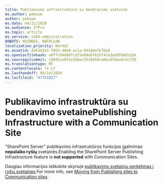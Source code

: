 ```yaml
---
title: Publikavimo infrastruktūra su bendravimo svetaine
ms.author: pebaum
author: pebaum
ms.date: 04/21/2020
ms.audience: ITPro
ms.topic: article
ms.service: o365-administration
ROBOTS: NOINDEX, NOFOLLOW
localization_priority: Normal
ms.assetid: de63d2e1-f053-40ed-ac1a-041ddafefba0
ms.openlocfilehash: e67fc09d66fcd75e08ebf815f4cb3eddfb68cb3e
ms.sourcegitcommit: c6692ce0fa1358ec3529e59ca0ecdfdea4cdc759
ms.translationtype: MT
ms.contentlocale: lt-LT
ms.lasthandoff: 09/14/2020
ms.locfileid: "47751827"
---
```

# <a name="publishing-infrastructure-with-a-communication-site"></a><span data-ttu-id="47767-102">Publikavimo infrastruktūra su bendravimo svetaine</span><span class="sxs-lookup"><span data-stu-id="47767-102">Publishing Infrastructure with a Communication Site</span></span>


<span data-ttu-id="47767-103">"SharePoint Server" publikavimo infrastruktūros funkcijos įgalinimas **nepalaiko ryšių** svetainės.</span><span class="sxs-lookup"><span data-stu-id="47767-103">Enabling the SharePoint Server Publishing Infrastructure feature is **not supported** with Communication Sites.</span></span> 
  
<span data-ttu-id="47767-104">Daugiau informacijos ieškokite skyriuje [publikavimo svetainių perkėlimas į ryšių svetaines](https://docs.microsoft.com/sharepoint/publishing-sites-classic-to-modern-experience).</span><span class="sxs-lookup"><span data-stu-id="47767-104">For more info, see [Moving from Publishing sites to Communication sites](https://docs.microsoft.com/sharepoint/publishing-sites-classic-to-modern-experience).</span></span> 
  

